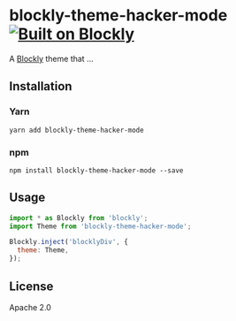 # blockly-theme-hacker-mode [![Built on Blockly](https://tinyurl.com/built-on-blockly)](https://github.com/google/blockly)

<!--
  - TODO: Add theme description.
  -->

A [Blockly](https://www.npmjs.com/package/blockly) theme that ...

## Installation

### Yarn

```
yarn add blockly-theme-hacker-mode
```

### npm

```
npm install blockly-theme-hacker-mode --save
```

## Usage

```js
import * as Blockly from 'blockly';
import Theme from 'blockly-theme-hacker-mode';

Blockly.inject('blocklyDiv', {
  theme: Theme,
});
```

## License

Apache 2.0
